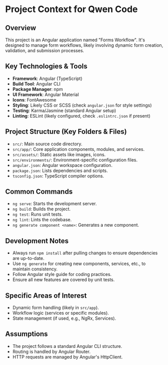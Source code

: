 # Project Context for Qwen Code

## Overview
This project is an Angular application named "Forms Workflow". It's designed to manage form workflows, likely involving dynamic form creation, validation, and submission processes.

## Key Technologies & Tools
- **Framework**: Angular (TypeScript)
- **Build Tool**: Angular CLI
- **Package Manager**: npm
- **UI Framework**: Angular Material
- **Icons**: FontAwesome
- **Styling**: Likely CSS or SCSS (check `angular.json` for style settings)
- **Testing**: Karma/Jasmine (standard Angular setup)
- **Linting**: ESLint (likely configured, check `.eslintrc.json` if present)

## Project Structure (Key Folders & Files)
- `src/`: Main source code directory.
- `src/app/`: Core application components, modules, and services.
- `src/assets/`: Static assets like images, icons.
- `src/environments/`: Environment-specific configuration files.
- `angular.json`: Angular workspace configuration.
- `package.json`: Lists dependencies and scripts.
- `tsconfig.json`: TypeScript compiler options.

## Common Commands
- `ng serve`: Starts the development server.
- `ng build`: Builds the project.
- `ng test`: Runs unit tests.
- `ng lint`: Lints the codebase.
- `ng generate component <name>`: Generates a new component.

## Development Notes
- Always run `npm install` after pulling changes to ensure dependencies are up-to-date.
- Use `ng generate` for creating new components, services, etc., to maintain consistency.
- Follow Angular style guide for coding practices.
- Ensure all new features are covered by unit tests.

## Specific Areas of Interest
- Dynamic form handling (likely in `src/app`).
- Workflow logic (services or specific modules).
- State management (if used, e.g., NgRx, Services).

## Assumptions
- The project follows a standard Angular CLI structure.
- Routing is handled by Angular Router.
- HTTP requests are managed by Angular's HttpClient.